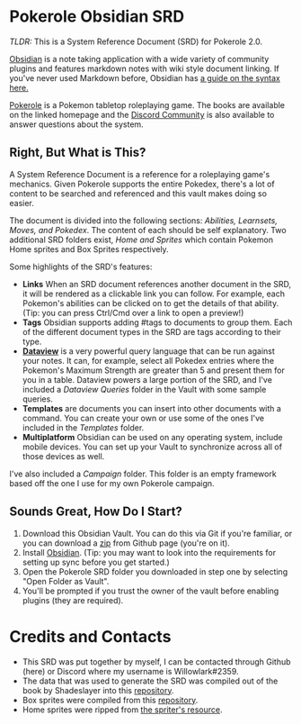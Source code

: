 # Pokerole Obsidian SRD

*TLDR:* This is a System Reference Document (SRD) for Pokerole 2.0. 

[Obsidian](https://help.obsidian.md/Obsidian/Index) is a note taking application with a wide variety of community plugins and features markdown notes with wiki style document linking. If you've never used Markdown before, Obsidian has [a guide on the syntax here.](https://help.obsidian.md/How+to/Format+your+notes)

[Pokerole](https://www.pokeroleproject.com/) is a Pokemon tabletop roleplaying game. The books are available on the linked homepage and the [Discord Community](https://discord.gg/95DFpdMVcC) is also available to answer questions about the system. 

## Right, But What is This?

A System Reference Document is a reference for a roleplaying game's mechanics. Given Pokerole supports the entire Pokedex, there's a lot of content to be searched and referenced and this vault makes doing so easier. 

The document is divided into the following sections: *Abilities, Learnsets, Moves, and Pokedex*. The content of each should be self explanatory. Two additional SRD folders exist, *Home and Sprites* which contain Pokemon Home sprites and Box Sprites respectively. 

Some highlights of the SRD's features: 

- **Links** When an SRD document references another document in the SRD, it will be rendered as a clickable link you can follow. For example, each Pokemon's abilities can be clicked on to get the details of that ability. (Tip: you can press Ctrl/Cmd over a link to open a preview!)
- **Tags** Obsidian supports adding \#tags to documents to group them. Each of the different document types in the SRD are tags according to their type. 
- **[Dataview](https://blacksmithgu.github.io/obsidian-dataview/)** is a very powerful query language that can be run against your notes. It can, for example, select all Pokedex entries where the Pokemon's Maximum Strength are greater than 5 and present them for you in a table. Dataview powers a large portion of the SRD, and I've included a *Dataview Queries* folder in the Vault with some sample queries. 
- **Templates** are documents you can insert into other documents with a command. You can create your own or use some of the ones I've included in the *Templates* folder.
- **Multiplatform** Obsidian can be used on any operating system, include mobile devices. You can set up your Vault to synchronize across all of those devices as well. 

I've also included a *Campaign* folder. This folder is an empty framework based off the one I use for my own Pokerole campaign. 

## Sounds Great, How Do I Start?

1. Download this Obsidian Vault. You can do this via Git if you're familiar, or you can download a [zip](https://github.com/Willowlark/PokeroleObsidianSRD/archive/refs/heads/master.zip) from Github page (you're on it).
2. Install [Obsidian](https://obsidian.md/). (Tip: you may want to look into the requirements for setting up sync before you get started.)
3. Open the Pokerole SRD folder you downloaded in step one by selecting "Open Folder as Vault". 
4. You'll be prompted if you trust the owner of the vault before enabling plugins (they are required). 

# Credits and Contacts

- This SRD was put together by myself, I can be contacted through Github (here) or Discord where my username is Willowlark#2359. 
- The data that was used to generate the SRD was compiled out of the book by Shadeslayer into this [repository](https://github.com/XShadeSlayerXx/PokeRole-Discord.py-Base). 
- Box sprites were compiled from this [repository](https://github.com/msikma/pokesprite).
- Home sprites were ripped from [the spriter's resource](https://www.spriters-resource.com/nintendo_switch/pokemonhome/).